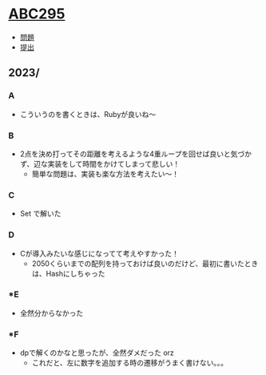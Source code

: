 # [ABC295](https://atcoder.jp/contests/abc295)

- [問題](https://atcoder.jp/contests/abc295/tasks)
- [提出](https://atcoder.jp/contests/abc295/submissions?f.User=Jessica_nao_)

## 2023/

### A

- こういうのを書くときは、Rubyが良いね〜

### B

- 2点を決め打ってその距離を考えるような4重ループを回せば良いと気づかず、辺な実装をして時間をかけてしまって悲しい！
  - 簡単な問題は、実装も楽な方法を考えたい〜！

### C

- Set で解いた

### D

- Cが導入みたいな感じになってて考えやすかった！
  - 2050くらいまでの配列を持っておけば良いのだけど、最初に書いたときは、Hashにしちゃった

### *E

- 全然分からなかった

### *F

- dpで解くのかなと思ったが、全然ダメだった orz
  - これだと、左に数字を追加する時の遷移がうまく書けない。。。
